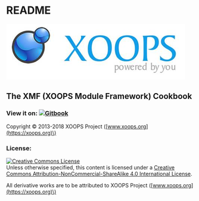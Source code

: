 # README

![logoXoops.jpg](.gitbook/assets/logoxoops.jpg)

## The XMF \(XOOPS Module Framework\) Cookbook

### View it on: [![Gitbook](https://xoops.org/images/logoGitbookSmall.png)](https://xoops.gitbook.io/xmf-cookbook/)

Copyright © 2013-2018 XOOPS Project \([www.xoops.org](https://xoops.org)\)

### License:

[![Creative Commons License](https://i.creativecommons.org/l/by-nc-sa/4.0/88x31.png)](http://creativecommons.org/licenses/by-nc-sa/4.0/)  
Unless otherwise specified, this content is licensed under a [Creative Commons Attribution-NonCommercial-ShareAlike 4.0 International License](http://creativecommons.org/licenses/by-nc-sa/4.0/).

All derivative works are to be attributed to XOOPS Project \([www.xoops.org](https://xoops.org)\)

